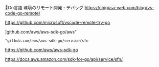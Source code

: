 🔴Go言語 環境のリモート開発・デバッグ
https://chigusa-web.com/blog/vs-code-go-remote/

https://github.com/microsoft/vscode-remote-try-go


]github.com/aws/aws-sdk-go/aws"

	"github.com/aws/aws-sdk-go/service/sfn

https://github.com/aws/aws-sdk-go


https://docs.aws.amazon.com/sdk-for-go/api/service/sfn/
